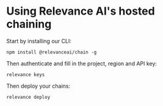 # Using Relevance AI's hosted chaining

Start by installing our CLI:

```
npm install @relevanceai/chain -g
```

Then authenticate and fill in the project, region and API key:

```
relevance keys
```

Then deploy your chains:

```
relevance deploy
```
